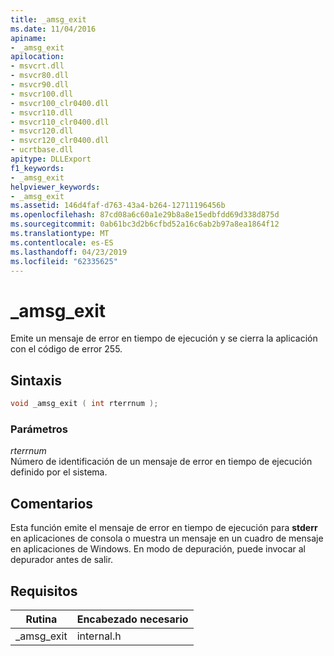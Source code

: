 ```yaml
---
title: _amsg_exit
ms.date: 11/04/2016
apiname:
- _amsg_exit
apilocation:
- msvcrt.dll
- msvcr80.dll
- msvcr90.dll
- msvcr100.dll
- msvcr100_clr0400.dll
- msvcr110.dll
- msvcr110_clr0400.dll
- msvcr120.dll
- msvcr120_clr0400.dll
- ucrtbase.dll
apitype: DLLExport
f1_keywords:
- _amsg_exit
helpviewer_keywords:
- _amsg_exit
ms.assetid: 146d4faf-d763-43a4-b264-12711196456b
ms.openlocfilehash: 87cd08a6c60a1e29b8a8e15edbfdd69d338d875d
ms.sourcegitcommit: 0ab61bc3d2b6cfbd52a16c6ab2b97a8ea1864f12
ms.translationtype: MT
ms.contentlocale: es-ES
ms.lasthandoff: 04/23/2019
ms.locfileid: "62335625"
---
```

# <a name="amsgexit"></a>_amsg_exit

Emite un mensaje de error en tiempo de ejecución y se cierra la aplicación con el código de error 255.

## <a name="syntax"></a>Sintaxis

```cpp
void _amsg_exit ( int rterrnum );
```

### <a name="parameters"></a>Parámetros

*rterrnum*<br/>
Número de identificación de un mensaje de error en tiempo de ejecución definido por el sistema.

## <a name="remarks"></a>Comentarios

Esta función emite el mensaje de error en tiempo de ejecución para **stderr** en aplicaciones de consola o muestra un mensaje en un cuadro de mensaje en aplicaciones de Windows. En modo de depuración, puede invocar al depurador antes de salir.

## <a name="requirements"></a>Requisitos

|Rutina|Encabezado necesario|
|-------------|---------------------|
|_amsg_exit|internal.h|